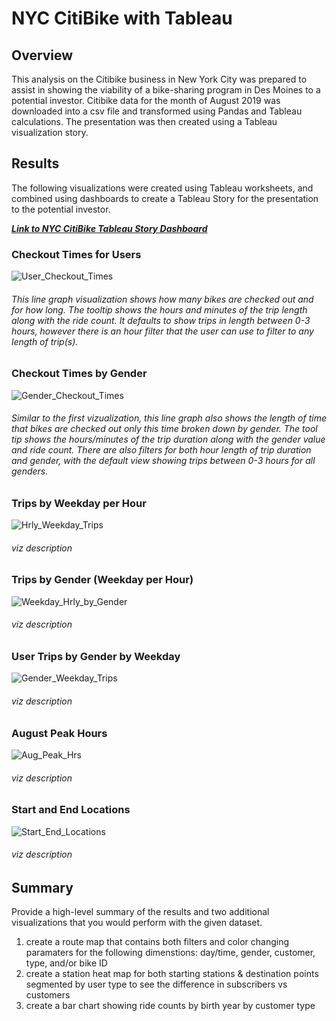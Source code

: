# NYC CitiBike with Tableau

## Overview
This analysis on the Citibike business in New York City was prepared to assist in showing the viability of a bike-sharing program in Des Moines to a potential investor. Citibike data for the month of August 2019 was downloaded into a csv file and transformed using Pandas and Tableau calculations. The presentation was then created using a Tableau visualization story.

## Results

The following visualizations were created using Tableau worksheets, and combined using dashboards to create a Tableau Story for the presentation to the potential investor.

***[Link to NYC CitiBike Tableau Story Dashboard](https://public.tableau.com/app/profile/andrea.pfeffer/viz/NYC_CitiBike_Challenge_16402264327910/NYCCitiBikeChallenge)***

### **Checkout Times for Users** 

![User_Checkout_Times](https://user-images.githubusercontent.com/90863226/147290511-59026033-2e5f-4ac1-ab18-a89cacc004b2.png)

###### This line graph visualization shows how many bikes are checked out and for how long. The tooltip shows the hours and minutes of the trip length along with the ride count. It defaults to show trips in length between 0-3 hours, however there is an hour filter that the user can use to filter to any length of trip(s).

### **Checkout Times by Gender**

![Gender_Checkout_Times](https://user-images.githubusercontent.com/90863226/147290544-49a8107b-9ff5-4d28-b012-a75bd1392ea3.png)

###### Similar to the first vizualization, this line graph also shows the length of time that bikes are checked out only this time broken down by gender. The tool tip shows the hours/minutes of the trip duration along with the gender value and ride count. There are also filters for both hour length of trip duration and gender, with the default view showing trips between 0-3 hours for all genders.

### **Trips by Weekday per Hour**

![Hrly_Weekday_Trips](https://user-images.githubusercontent.com/90863226/147290601-5cad9d34-29e2-432d-8589-8c5d5d092d45.png)

###### viz description

### **Trips by Gender (Weekday per Hour)**

![Weekday_Hrly_by_Gender](https://user-images.githubusercontent.com/90863226/147290635-ba9995c3-f896-4c29-b326-82d3dd83abe9.png)

###### viz description

### **User Trips by Gender by Weekday**

![Gender_Weekday_Trips](https://user-images.githubusercontent.com/90863226/147290675-6f42bdff-47b9-444c-915d-d5d15d5ffd27.png)

###### viz description

### **August Peak Hours**

![Aug_Peak_Hrs](https://user-images.githubusercontent.com/90863226/147290719-b62c6515-9f83-4a2c-ad6d-4677df51fb67.png)

###### viz description

### **Start and End Locations**

![Start_End_Locations](https://user-images.githubusercontent.com/90863226/147290736-232fe245-2fad-4016-ada9-981bb094bb8b.png)

###### viz description

## Summary
Provide a high-level summary of the results and two additional visualizations that you would perform with the given dataset.
1. create a route map that contains both filters and color changing paramaters for the following dimenstions: day/time, gender, customer, type, and/or bike ID
2. create a station heat map for both starting stations & destination points segmented by user type to see the difference in subscribers vs customers 
3. create a bar chart showing ride counts by birth year by customer type
